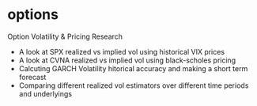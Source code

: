 # options

Option Volatility & Pricing Research

- A look at SPX realized vs implied vol using historical VIX prices
- A look at CVNA realized vs implied vol using black-scholes pricing
- Calcuting GARCH Volatility hitorical accuracy and making a short term forecast
- Comparing different realized vol estimators over different time periods and underlyings
